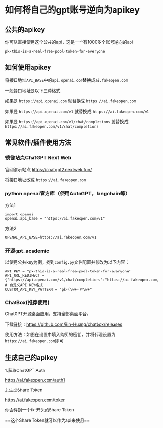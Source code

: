 # 如何将自己的gpt账号逆向为apikey

## 公共的apikey

你可以直接使用这个公共的api，这是一个有1000多个账号逆向的api

```
pk-this-is-a-real-free-pool-token-for-everyone
```

## 如何使用apikey

将接口地址`API_BASE`中的`api.openai.com`替换成`ai.fakeopen.com`

一般接口地址是以下三种格式

如果是 `https://api.openai.com` 就替换成 `https://ai.fakeopen.com`

如果是 `https://api.openai.com/v1` 就替换成 `https://ai.fakeopen.com/v1`

如果是 `https://api.openai.com/v1/chat/completions` 就替换成 `https://ai.fakeopen.com/v1/chat/completions`

## 常见软件/插件使用方法

### 镜像站点ChatGPT Next Web

官网演示站点 https://chatgpt2.nextweb.fun/

将接口地址改成 `https://ai.fakeopen.com`

### **python openai官方库（使用AutoGPT，langchain等）**

方法1

```
import openai
openai.api_base = "https://ai.fakeopen.com/v1"
```

方法2

```
OPENAI_API_BASE=https://ai.fakeopen.com/v1
```

### **开源gpt_academic**

以使用公共key为例，找到`config.py`文件配置并修改为以下内容：

```
API_KEY = "pk-this-is-a-real-free-pool-token-for-everyone" 
API_URL_REDIRECT = {"https://api.openai.com/v1/chat/completions":"https://ai.fakeopen.com/v1/chat/completions"}
# 自定义API KEY格式
CUSTOM_API_KEY_PATTERN = "pk-(\w+-)*\w+"
```

### **ChatBox(推荐使用)**

ChatGPT开源桌面应用，支持全部桌面平台。

下载链接：https://github.com/Bin-Huang/chatbox/releases

使用方法：如图在设置中填入购买的密钥，并将代理设置为`https://ai.fakeopen.com`即可
## 生成自己的apikey

1.获取ChatGPT Auth

https://ai.fakeopen.com/auth1

2.生成Share Token

https://ai.fakeopen.com/token

你会得到一个fk-开头的Share Token

==这个Share Token就可以作为api来使用==